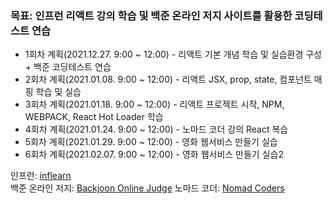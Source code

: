 ### 목표: 인프런 리액트 강의 학습 및 백준 온라인 저지 사이트를 활용한 코딩테스트 연습

- 1회차 계획(2021.12.27. 9:00 ~ 12:00) -  리액트 기본 개념 학습 및 실습환경 구성 + 백준 코딩테스트 연습
- 2회차 계획(2021.01.08. 9:00 ~ 12:00) -  리액트 JSX, prop, state, 컴포넌트 매핑 학습 및 실습 
- 3회차 계획(2021.01.18. 9:00 ~ 12:00) -  리액트 프로젝트 시작, NPM, WEBPACK, React Hot Loader 학습
- 4회차 계획(2021.01.24. 9:00 ~ 12:00) -  노마드 코더 강의 React 복습
- 5회차 계획(2021.01.29. 9:00 ~ 12:00) -  영화 웹서비스 만들기 실습
- 6회차 계획(2021.02.07. 9:00 ~ 12:00) -  영화 웹서비스 만들기 실습2

인프런: [inflearn](https://www.inflearn.com/course/react-%EA%B0%95%EC%A2%8C-velopert)   
백준 온라인 저지: [Backjoon Online Judge](https://www.acmicpc.net/)
노마드 코더: [Nomad Coders](https://nomadcoders.co/)
